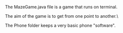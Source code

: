 The MazeGame.java file is a game that runs on terminal.

The aim of the game is to get from one point to another.\

The Phone folder keeps a very basic phone "software".

